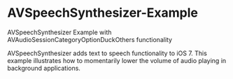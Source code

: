 AVSpeechSynthesizer-Example
===========================

AVSpeechSynthesizer Example with AVAudioSessionCategoryOptionDuckOthers functionality

AVSpeechSynthesizer adds text to speech functionality to iOS 7. This example illustrates how to momentarily lower the volume of audio playing in background applications. 
